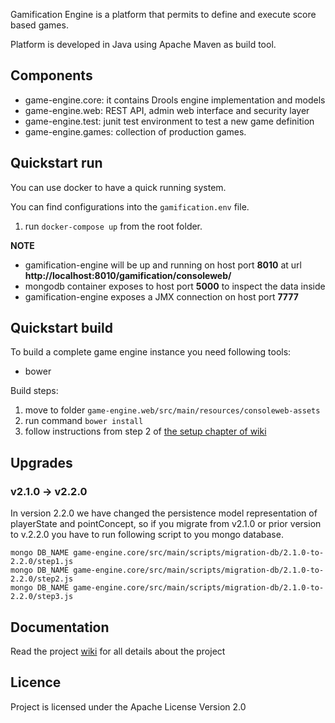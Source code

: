Gamification Engine is a platform that permits to define and execute score based games.

Platform is developed in Java using Apache Maven as build tool.

## Components
* game-engine.core: it contains Drools engine implementation and models
* game-engine.web: REST API, admin web interface and security layer
* game-engine.test: junit test environment to test a new game definition
* game-engine.games: collection of production games.


## Quickstart run

You can use docker to have a quick running system.

You can find configurations into the `gamification.env` file.

1. run `docker-compose up` from the root folder.

**NOTE**
* gamification-engine will be up and running on host port **8010** at url **http://localhost:8010/gamification/consoleweb/**
* mongodb container exposes to host port **5000** to inspect the data inside
* gamification-engine exposes a JMX connection on host port **7777**


## Quickstart build

To build a complete game engine instance you need following tools: 
* bower

Build steps:
1. move to folder `game-engine.web/src/main/resources/consoleweb-assets`
2. run command `bower install`
3. follow instructions from step 2 of [the setup chapter of wiki](https://github.com/smartcommunitylab/smartcampus.gamification/wiki/Setup#build) 

## Upgrades

### v2.1.0 -> v2.2.0

In version 2.2.0 we have changed the persistence model representation of playerState and pointConcept, so if you migrate from v2.1.0 or prior version to v.2.2.0 you have to run following script
to you mongo database.

```
mongo DB_NAME game-engine.core/src/main/scripts/migration-db/2.1.0-to-2.2.0/step1.js
mongo DB_NAME game-engine.core/src/main/scripts/migration-db/2.1.0-to-2.2.0/step2.js
mongo DB_NAME game-engine.core/src/main/scripts/migration-db/2.1.0-to-2.2.0/step3.js
```

## Documentation
Read the project [wiki](https://github.com/smartcommunitylab/smartcampus.gamification/wiki) for all details about the project

## Licence
Project is licensed under the Apache License Version 2.0
